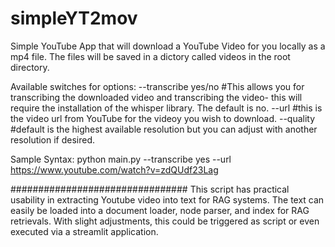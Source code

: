 # simpleYT2mov
Simple YouTube App that will download a YouTube Video for you locally as a mp4 file. The files will be saved in a dictory called videos in the root directory.

Available switches for options:
--transcribe yes/no #This allows you for transcribing the downloaded video and transcribing the video- this will require the installation of the whisper library. The default is no.
--url <youtube-video-url> #this is the video url from YouTube for the videoy you wish to download.
--quality #default is the highest available resolution but you can adjust with another resolution if desired.

Sample Syntax:
python main.py --transcribe yes --url https://www.youtube.com/watch?v=zdQUdf23Lag

################################
This script has practical usability in extracting Youtube video into text for RAG systems. The text can easily be loaded into a document loader, node parser, and index for RAG retrievals.
With slight adjustments, this could be triggered as script or even executed via a streamlit application.
